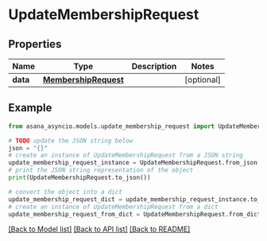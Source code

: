 # UpdateMembershipRequest


## Properties

Name | Type | Description | Notes
------------ | ------------- | ------------- | -------------
**data** | [**MembershipRequest**](MembershipRequest.md) |  | [optional] 

## Example

```python
from asana_asyncio.models.update_membership_request import UpdateMembershipRequest

# TODO update the JSON string below
json = "{}"
# create an instance of UpdateMembershipRequest from a JSON string
update_membership_request_instance = UpdateMembershipRequest.from_json(json)
# print the JSON string representation of the object
print(UpdateMembershipRequest.to_json())

# convert the object into a dict
update_membership_request_dict = update_membership_request_instance.to_dict()
# create an instance of UpdateMembershipRequest from a dict
update_membership_request_from_dict = UpdateMembershipRequest.from_dict(update_membership_request_dict)
```
[[Back to Model list]](../README.md#documentation-for-models) [[Back to API list]](../README.md#documentation-for-api-endpoints) [[Back to README]](../README.md)


